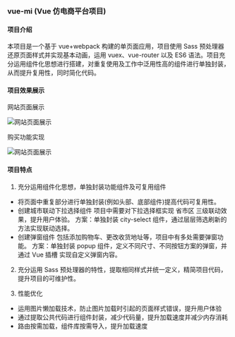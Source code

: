 ### vue-mi (Vue 仿电商平台项目)

#### 项目介绍

本项目是一个基于 vue+webpack 构建的单页面应用，项目使用 Sass 预处理器还原页面样式并实现基本动画，运用 vuex、vue-router 以及 ES6 语法。项目充分运用组件化思想进行搭建，对重复使用及工作中泛用性高的组件进行单独封装，从而提升复用性，同时简化代码。

#### 项目效果展示

网站页面展示

![网站页面展示](./show/pages.png)

购买功能实现

![网站页面展示](./show/purchase.gif)

#### 项目特点

1. 充分运用组件化思想，单独封装功能组件及可复用组件

- 将页面中重复部分进行单独封装(例如头部、底部组件)提高代码可复用性。
- 创建城市联动下拉选择组件
  项目中需要对下拉选择框实现 省市区 三级联动效果，提升用户体验。
  方案：单独封装 city-select 组件，通过层层筛选刷新的方法实现联动选择。
- 创建弹窗组件
  包括添加购物车、更改收货地址等，项目中有多处需要弹窗功能。
  方案：单独封装 popup 组件，定义不同尺寸、不同按钮方案的弹窗，并通过 Vue 插槽 实现自定义弹窗内容。

2. 充分运用 Sass 预处理器的特性，提取相同样式并统一定义，精简项目代码，提升项目的可维护性。

3. 性能优化

- 运用图片懒加载技术，防止图片加载时引起的页面样式错误，提升用户体验
- 通过提取公共代码进行组件封装，减少代码量，提升加载速度并减少内存消耗
- 路由按需加载，组件库按需导入，提升加载速度
